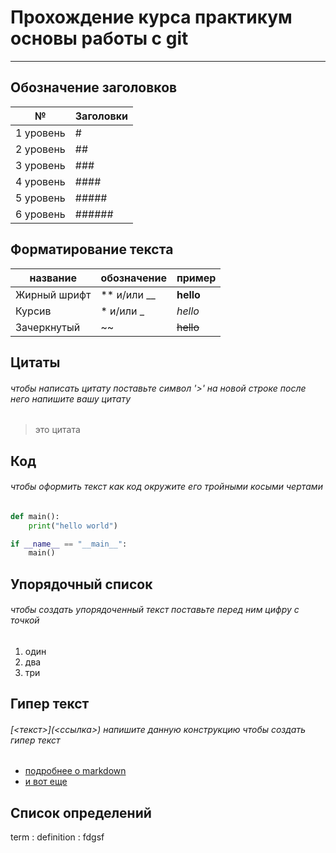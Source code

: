 # Прохождение курса практикум основы работы с git

---

## Обозначение заголовков

| №         | Заголовки |
|-----------|-----------|
| 1 уровень | #         |
| 2 уровень | ##        |
| 3 уровень | ###       |
| 4 уровень | ####      |
| 5 уровень | #####     |
| 6 уровень | ######    |

## Форматирование текста

| название            | обозначение | пример      |
|---------------------|-------------|-------------|
| Жирный шрифт        | ** и/или __ | **hello**   |
| Курсив              | * и/или _   | *hello*     |
| Зачеркнутый         | ~~          | ~~hello~~   |

## Цитаты

###### чтобы написать цитату поставьте символ '>' на новой строке после него напишите вашу цитату

> это цитата

## Код 

###### чтобы оформить текст как код окружите его тройными косыми чертами

```python
def main():
    print("hello world")

if __name__ == "__main__":
    main()
```

## Упорядочный список

###### чтобы создать упорядоченный текст поставьте перед ним цифру с точкой

1. один
2. два
3. три

## Гипер текст

###### \[<текст>](\<cсылка>) напишите данную конструкцию чтобы создать гипер текст

 - [подробнее о markdown](https://www.markdownguide.org/cheat-sheet/)
 - [и вот еще](https://gist.github.com/fomvasss/8dd8cd7f88c67a4e3727f9d39224a84c)

## Список определений

term
: definition
: fdgsf
